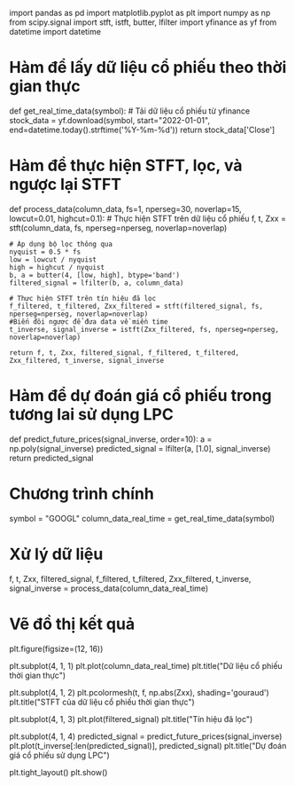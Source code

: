 import pandas as pd
import matplotlib.pyplot as plt
import numpy as np
from scipy.signal import stft, istft, butter, lfilter
import yfinance as yf
from datetime import datetime

# Hàm để lấy dữ liệu cổ phiếu theo thời gian thực
def get_real_time_data(symbol):
    # Tải dữ liệu cổ phiếu từ yfinance
    stock_data = yf.download(symbol, start="2022-01-01", end=datetime.today().strftime('%Y-%m-%d'))
    return stock_data['Close']

# Hàm để thực hiện STFT, lọc, và ngược lại STFT
def process_data(column_data, fs=1, nperseg=30, noverlap=15, lowcut=0.01, highcut=0.1):
    # Thực hiện STFT trên dữ liệu cổ phiếu
    f, t, Zxx = stft(column_data, fs, nperseg=nperseg, noverlap=noverlap)

    # Áp dụng bộ lọc thông qua
    nyquist = 0.5 * fs
    low = lowcut / nyquist
    high = highcut / nyquist
    b, a = butter(4, [low, high], btype='band')
    filtered_signal = lfilter(b, a, column_data)

    # Thực hiện STFT trên tín hiệu đã lọc
    f_filtered, t_filtered, Zxx_filtered = stft(filtered_signal, fs, nperseg=nperseg, noverlap=noverlap)
    #Biến đôi ngược để đưa data về miền time 
    t_inverse, signal_inverse = istft(Zxx_filtered, fs, nperseg=nperseg, noverlap=noverlap)

    return f, t, Zxx, filtered_signal, f_filtered, t_filtered, Zxx_filtered, t_inverse, signal_inverse

# Hàm để dự đoán giá cổ phiếu trong tương lai sử dụng LPC
def predict_future_prices(signal_inverse, order=10):
    a = np.poly(signal_inverse)
    predicted_signal = lfilter(a, [1.0], signal_inverse)
    return predicted_signal

# Chương trình chính
symbol = "GOOGL"
column_data_real_time = get_real_time_data(symbol)

# Xử lý dữ liệu
f, t, Zxx, filtered_signal, f_filtered, t_filtered, Zxx_filtered, t_inverse, signal_inverse = process_data(column_data_real_time)

# Vẽ đồ thị kết quả
plt.figure(figsize=(12, 16))

plt.subplot(4, 1, 1)
plt.plot(column_data_real_time)
plt.title("Dữ liệu cổ phiếu thời gian thực")

plt.subplot(4, 1, 2)
plt.pcolormesh(t, f, np.abs(Zxx), shading='gouraud')
plt.title("STFT của dữ liệu cổ phiếu thời gian thực")

plt.subplot(4, 1, 3)
plt.plot(filtered_signal)
plt.title("Tín hiệu đã lọc")

plt.subplot(4, 1, 4)
predicted_signal = predict_future_prices(signal_inverse)
plt.plot(t_inverse[:len(predicted_signal)], predicted_signal)
plt.title("Dự đoán giá cổ phiếu sử dụng LPC")

plt.tight_layout()
plt.show()
